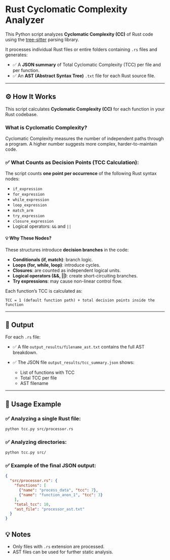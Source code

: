 # Rust Cyclomatic Complexity Analyzer

This Python script analyzes **Cyclomatic Complexity (CC)** of Rust code using the [tree-sitter](https://tree-sitter.github.io/tree-sitter/) parsing library.

It processes individual Rust files or entire folders containing `.rs` files and generates:

* ✅ A **JSON summary** of Total Cyclomatic Complexity (TCC) per file and per function.
* ✅ An **AST (Abstract Syntax Tree)** `.txt` file for each Rust source file.

---

## ⚙️ How It Works

This script calculates **Cyclomatic Complexity (CC)** for each function  in your Rust codebase.

### What is Cyclomatic Complexity?

Cyclomatic Complexity measures the number of independent paths through a program. A higher number suggests more complex, harder-to-maintain code.

### ✅ **What Counts as Decision Points (TCC Calculation):**

The script counts **one point per occurrence** of the following Rust syntax nodes:

* `if_expression`
* `for_expression`
* `while_expression`
* `loop_expression`
* `match_arm`
* `try_expression`
* `closure_expression`
* Logical operators: `&&` and `||`

#### 💡 Why These Nodes?

These structures introduce **decision branches** in the code:

* **Conditionals (if, match)**: branch logic.
* **Loops (for, while, loop)**: introduce cycles.
* **Closures**: are counted as independent logical units.
* **Logical operators (&&, ||)**: create short-circuiting branches.
* **Try expressions**: may cause non-linear control flow.

Each function’s TCC is calculated as:

```
TCC = 1 (default function path) + total decision points inside the function
```

---

## 📁 Output

For each `.rs` file:

* ✅ A file `output_results/filename_ast.txt` contains the full AST breakdown.
* ✅ The JSON file `output_results/tcc_summary.json` shows:

  * List of functions with TCC
  * Total TCC per file
  * AST filename

---

## 🚀 Usage Example

### ✅ Analyzing a single Rust file:

```bash
python tcc.py src/processor.rs
```

### ✅ Analyzing directories:

```bash
python tcc.py src/
```

### ✅ Example of the final JSON output:

```json
{
  "src/processor.rs": {
    "functions": [
      {"name": "process_data", "tcc": 7},
      {"name": "function_anon_1", "tcc": 3}
    ],
    "total_tcc": 10,
    "ast_file": "processor_ast.txt"
  }
}
```

## 💡 Notes

* Only files with `.rs` extension are processed.
* AST files can be used for further static analysis.
